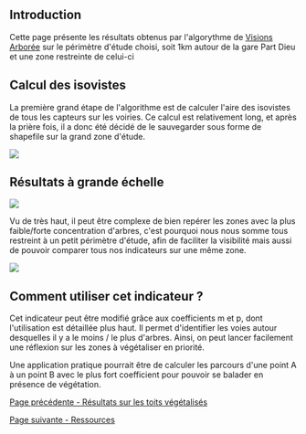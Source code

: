 ## Introduction
Cette page présente les résultats obtenus par l'algorythme de [Visions Arborée](./biophi) sur le périmètre d'étude choisi, soit 1km autour de la gare Part Dieu et une zone restreinte de celui-ci

## Calcul des isovistes
La première grand étape de l'algorithme est de calculer l'aire des isovistes de tous les capteurs sur les voiries. Ce calcul est relativement long, et après la prière fois, il a donc été décidé de le sauvegarder sous forme de shapefile sur la grand zone d'étude.


![](https://raw.githubusercontent.com/wiki/gheritarish/vegetalyon/images/Isovists.png)


## Résultats à grande échelle

![](https://raw.githubusercontent.com/wiki/gheritarish/vegetalyon/images/TVF_big.png)

Vu de très haut, il peut être complexe de bien repérer les zones avec la plus faible/forte concentration d'arbres, c'est pourquoi nous nous somme tous restreint à un petit périmètre d'étude, afin de faciliter la visibilité mais aussi de pouvoir comparer tous nos indicateurs sur une même zone.

![](https://raw.githubusercontent.com/wiki/gheritarish/vegetalyon/images/TVF_zone.png)

## Comment utiliser cet indicateur ?

Cet indicateur peut être modifié grâce aux coefficients m et p, dont l'utilisation est détaillée plus haut.
Il permet d'identifier les voies autour desquelles il y a le moins / le plus d'arbres. Ainsi, on peut lancer facilement une réflexion sur les zones à végétaliser en priorité.

Une application pratique pourrait être de calculer les parcours d'une point A à un point B avec le plus fort coefficient pour pouvoir se balader en présence de végétation.


[Page précédente - Résultats sur les toits végétalisés](Resultats-Toits)

[Page suivante - Ressources](Ressources)

